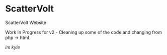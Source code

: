 # ScatterVolt
ScatterVolt Website


Work In Progress for v2 - Cleaning up some of the code and changing from php -> html

<i>im kyle
